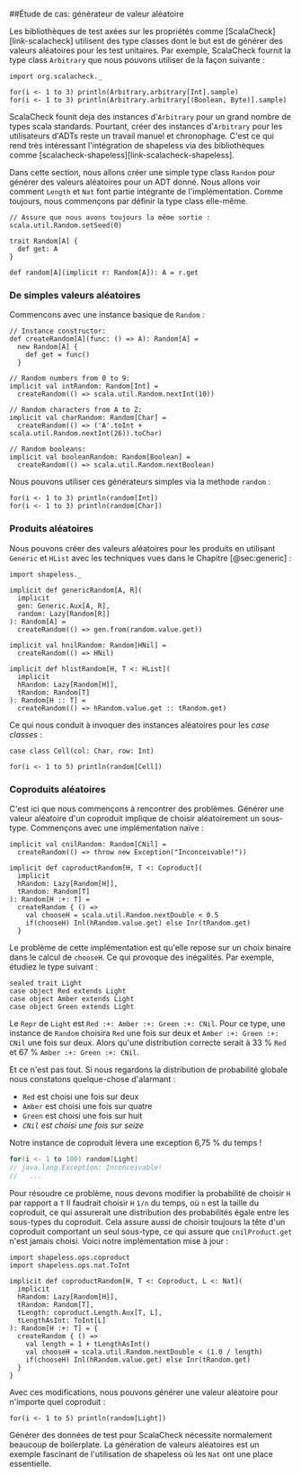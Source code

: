 ##Étude de cas: générateur de valeur aléatoire


Les bibliothèques de test axées sur les propriétés comme [ScalaCheck][link-scalacheck]
utilisent des type classes dont le but est de générer des valeurs aléatoires pour les test unitaires.
Par exemple, ScalaCheck fournit la type class `Arbitrary` que nous pouvons utiliser de la façon suivante :

```tut:book:silent
import org.scalacheck._
```

```tut:book
for(i <- 1 to 3) println(Arbitrary.arbitrary[Int].sample)
for(i <- 1 to 3) println(Arbitrary.arbitrary[(Boolean, Byte)].sample)
```

ScalaCheck founit deja des instances d'`Arbitrary`
pour un grand nombre de types scala standards.
Pourtant, créer des instances d'`Arbitrary` pour les utilisateurs d'ADTs
reste un travail manuel et chronophage.
C'est ce qui rend très intéressant l'intégration de shapeless
via des bibliothèques comme [scalacheck-shapeless][link-scalacheck-shapeless].

Dans cette section, nous allons créer une simple type class `Random`
pour générer des valeurs aléatoires pour un ADT donné.
Nous allons voir comment `Length` et `Nat` font partie intégrante de l'implémentation.
Comme toujours, nous commençons par définir la type class elle-même.

```tut:book:invisible
// Assure que nous avons toujours la même sortie :
scala.util.Random.setSeed(0)
```

```tut:book:silent
trait Random[A] {
  def get: A
}

def random[A](implicit r: Random[A]): A = r.get
```

### De simples valeurs aléatoires

Commencons avec une instance basique de `Random` :

```tut:book:silent
// Instance constructor:
def createRandom[A](func: () => A): Random[A] =
  new Random[A] {
    def get = func()
  }

// Random numbers from 0 to 9:
implicit val intRandom: Random[Int] =
  createRandom(() => scala.util.Random.nextInt(10))

// Random characters from A to Z:
implicit val charRandom: Random[Char] =
  createRandom(() => ('A'.toInt + scala.util.Random.nextInt(26)).toChar)

// Random booleans:
implicit val booleanRandom: Random[Boolean] =
  createRandom(() => scala.util.Random.nextBoolean)
```

Nous pouvons utiliser ces générateurs simples via la methode `random` :

```tut:book
for(i <- 1 to 3) println(random[Int])
for(i <- 1 to 3) println(random[Char])
```

### Produits aléatoires

Nous pouvons créer des valeurs aléatoires pour les produits en utilisant `Generic` et `HList` avec
les techniques vues dans le Chapitre [@sec:generic] :

```tut:book:silent
import shapeless._

implicit def genericRandom[A, R](
  implicit
  gen: Generic.Aux[A, R],
  random: Lazy[Random[R]]
): Random[A] =
  createRandom(() => gen.from(random.value.get))

implicit val hnilRandom: Random[HNil] =
  createRandom(() => HNil)

implicit def hlistRandom[H, T <: HList](
  implicit
  hRandom: Lazy[Random[H]],
  tRandom: Random[T]
): Random[H :: T] =
  createRandom(() => hRandom.value.get :: tRandom.get)
```

Ce qui nous conduit à invoquer des instances aléatoires pour les *case classes* :

```tut:book:silent
case class Cell(col: Char, row: Int)
```

```tut:book
for(i <- 1 to 5) println(random[Cell])
```

### Coproduits aléatoires

C'est ici que nous commençons à rencontrer des problèmes.
Générer une valeur aléatoire d'un coproduit implique de choisir aléatoirement un sous-type.
Commençons avec une implémentation naïve :

```tut:book:silent
implicit val cnilRandom: Random[CNil] =
  createRandom(() => throw new Exception("Inconceivable!"))

implicit def coproductRandom[H, T <: Coproduct](
  implicit
  hRandom: Lazy[Random[H]],
  tRandom: Random[T]
): Random[H :+: T] =
  createRandom { () =>
    val chooseH = scala.util.Random.nextDouble < 0.5
    if(chooseH) Inl(hRandom.value.get) else Inr(tRandom.get)
  }
```

Le problème de cette implémentation est qu'elle repose sur un choix binaire dans le calcul de `chooseH`.
Ce qui provoque des inégalités.
Par exemple, étudiez le type suivant :

```tut:book:silent
sealed trait Light
case object Red extends Light
case object Amber extends Light
case object Green extends Light
```

Le `Repr` de `Light` est `Red :+: Amber :+: Green :+: CNil`.
Pour ce type, une instance de `Random` choisira `Red` une fois sur deux et `Amber :+: Green :+: CNil`
une fois sur deux.
Alors qu'une distribution correcte
serait à 33 % `Red` et 67 % `Amber :+: Green :+: CNil`.

Et ce n'est pas tout.
Si nous regardons la distribution de probabilité globale nous constatons quelque-chose d'alarmant :

- `Red` est choisi une fois sur deux
- `Amber` est choisi une fois sur quatre
- `Green` est choisi une fois sur huit
- *`CNil` est choisi une fois sur seize*

Notre instance de coproduit lèvera une exception 6,75 % du temps !

```scala
for(i <- 1 to 100) random[Light]
// java.lang.Exception: Inconceivable!
//   ...
```

Pour résoudre ce problème, nous devons modifier la probabilité de choisir `H` par rapport a `T`
Il faudrait choisir `H` `1/n` du temps, où `n` est la taille du coproduit,
ce qui assurerait une distribution des probabilités égale entre les sous-types du coproduit.
Cela assure aussi de choisir toujours la tête d'un coproduit comportant un seul sous-type,
ce qui assure que `cnilProduct.get` n'est jamais choisi.
Voici notre implémentation mise à jour :

```tut:book:silent
import shapeless.ops.coproduct
import shapeless.ops.nat.ToInt

implicit def coproductRandom[H, T <: Coproduct, L <: Nat](
  implicit
  hRandom: Lazy[Random[H]],
  tRandom: Random[T],
  tLength: coproduct.Length.Aux[T, L],
  tLengthAsInt: ToInt[L]
): Random[H :+: T] = {
  createRandom { () =>
    val length = 1 + tLengthAsInt()
    val chooseH = scala.util.Random.nextDouble < (1.0 / length)
    if(chooseH) Inl(hRandom.value.get) else Inr(tRandom.get)
  }
}

```

Avec ces modifications, nous pouvons générer une valeur aléatoire pour n'importe quel coproduit :

```tut:book
for(i <- 1 to 5) println(random[Light])
```

Générer des données de test pour ScalaCheck nécessite normalement beaucoup de boilerplate.
La génération de valeurs aléatoires est un exemple fascinant de l'utilisation de shapeless où les `Nat` ont une place essentielle.
